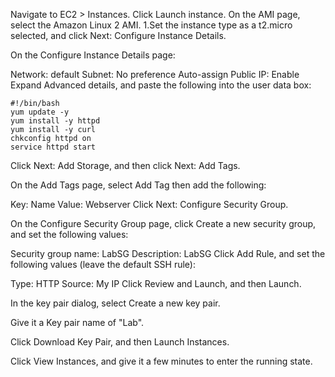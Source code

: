 Navigate to EC2 > Instances.
Click Launch instance.
On the AMI page, select the Amazon Linux 2 AMI.
1.Set the instance type as a t2.micro selected, and click Next: Configure Instance Details.

On the Configure Instance Details page:

Network: default
Subnet: No preference
Auto-assign Public IP: Enable
Expand Advanced details, and paste the following into the user data box:

    #!/bin/bash
    yum update -y
    yum install -y httpd
    yum install -y curl
    chkconfig httpd on
    service httpd start

Click Next: Add Storage, and then click Next: Add Tags.

On the Add Tags page, select Add Tag then add the following:

Key: Name
Value: Webserver
Click Next: Configure Security Group.

On the Configure Security Group page, click Create a new security group, and set the following values:

Security group name: LabSG
Description: LabSG
Click Add Rule, and set the following values (leave the default SSH rule):

Type: HTTP
Source: My IP
Click Review and Launch, and then Launch.

In the key pair dialog, select Create a new key pair.

Give it a Key pair name of "Lab".

Click Download Key Pair, and then Launch Instances.

Click View Instances, and give it a few minutes to enter the running state.
